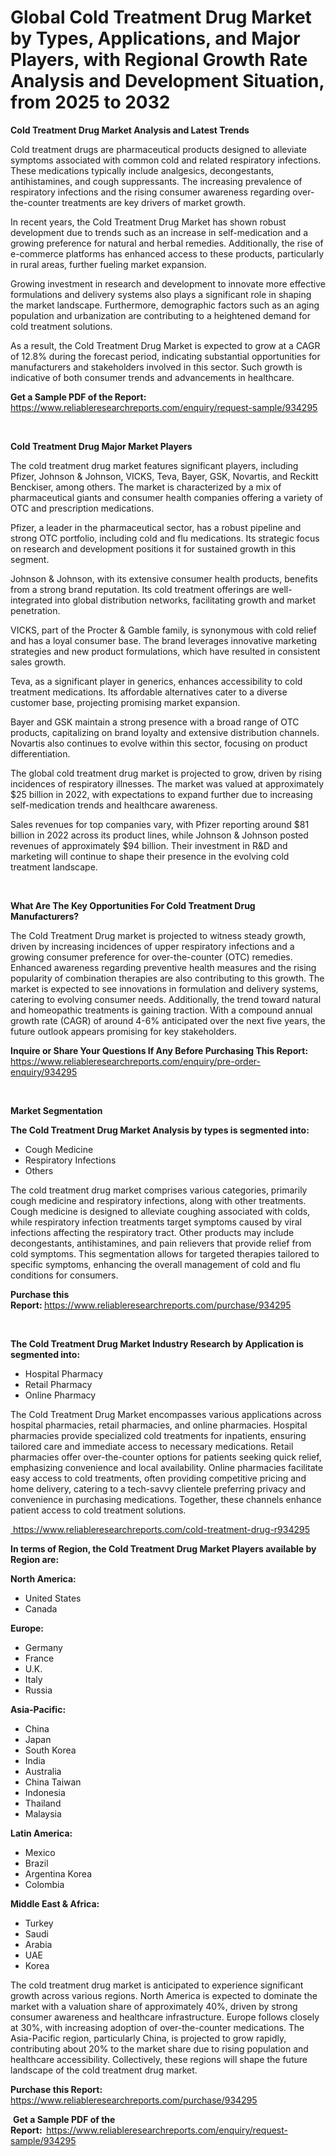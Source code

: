 <p><h1>Global Cold Treatment Drug Market by Types, Applications, and Major Players, with Regional Growth Rate Analysis and Development Situation, from 2025 to 2032</h1></p><p><strong>Cold Treatment Drug Market Analysis and Latest Trends</strong></p>
<p><p>Cold treatment drugs are pharmaceutical products designed to alleviate symptoms associated with common cold and related respiratory infections. These medications typically include analgesics, decongestants, antihistamines, and cough suppressants. The increasing prevalence of respiratory infections and the rising consumer awareness regarding over-the-counter treatments are key drivers of market growth.</p><p>In recent years, the Cold Treatment Drug Market has shown robust development due to trends such as an increase in self-medication and a growing preference for natural and herbal remedies. Additionally, the rise of e-commerce platforms has enhanced access to these products, particularly in rural areas, further fueling market expansion.</p><p>Growing investment in research and development to innovate more effective formulations and delivery systems also plays a significant role in shaping the market landscape. Furthermore, demographic factors such as an aging population and urbanization are contributing to a heightened demand for cold treatment solutions.</p><p>As a result, the Cold Treatment Drug Market is expected to grow at a CAGR of 12.8% during the forecast period, indicating substantial opportunities for manufacturers and stakeholders involved in this sector. Such growth is indicative of both consumer trends and advancements in healthcare.</p></p>
<p><strong>Get a Sample PDF of the Report:&nbsp;</strong> <a href="https://www.reliableresearchreports.com/enquiry/request-sample/934295?utm_campaign=3452&utm_medium=2&utm_source=Github&utm_content=ia&utm_term=18042025&utm_id=cold-treatment-drug">https://www.reliableresearchreports.com/enquiry/request-sample/934295</a></p>
<p>&nbsp;</p>
<p><strong>Cold Treatment Drug Major Market Players</strong></p>
<p><p>The cold treatment drug market features significant players, including Pfizer, Johnson & Johnson, VICKS, Teva, Bayer, GSK, Novartis, and Reckitt Benckiser, among others. The market is characterized by a mix of pharmaceutical giants and consumer health companies offering a variety of OTC and prescription medications.</p><p>Pfizer, a leader in the pharmaceutical sector, has a robust pipeline and strong OTC portfolio, including cold and flu medications. Its strategic focus on research and development positions it for sustained growth in this segment.</p><p>Johnson & Johnson, with its extensive consumer health products, benefits from a strong brand reputation. Its cold treatment offerings are well-integrated into global distribution networks, facilitating growth and market penetration.</p><p>VICKS, part of the Procter & Gamble family, is synonymous with cold relief and has a loyal consumer base. The brand leverages innovative marketing strategies and new product formulations, which have resulted in consistent sales growth.</p><p>Teva, as a significant player in generics, enhances accessibility to cold treatment medications. Its affordable alternatives cater to a diverse customer base, projecting promising market expansion.</p><p>Bayer and GSK maintain a strong presence with a broad range of OTC products, capitalizing on brand loyalty and extensive distribution channels. Novartis also continues to evolve within this sector, focusing on product differentiation.</p><p>The global cold treatment drug market is projected to grow, driven by rising incidences of respiratory illnesses. The market was valued at approximately $25 billion in 2022, with expectations to expand further due to increasing self-medication trends and healthcare awareness.</p><p>Sales revenues for top companies vary, with Pfizer reporting around $81 billion in 2022 across its product lines, while Johnson & Johnson posted revenues of approximately $94 billion. Their investment in R&D and marketing will continue to shape their presence in the evolving cold treatment landscape.</p></p>
<p>&nbsp;</p>
<p><strong>What Are The Key Opportunities For Cold Treatment Drug Manufacturers?</strong></p>
<p><p>The Cold Treatment Drug market is projected to witness steady growth, driven by increasing incidences of upper respiratory infections and a growing consumer preference for over-the-counter (OTC) remedies. Enhanced awareness regarding preventive health measures and the rising popularity of combination therapies are also contributing to this growth. The market is expected to see innovations in formulation and delivery systems, catering to evolving consumer needs. Additionally, the trend toward natural and homeopathic treatments is gaining traction. With a compound annual growth rate (CAGR) of around 4-6% anticipated over the next five years, the future outlook appears promising for key stakeholders.</p></p>
<p><strong>Inquire or Share Your Questions If Any Before Purchasing This Report:</strong> <a href="https://www.reliableresearchreports.com/enquiry/pre-order-enquiry/934295?utm_campaign=3452&utm_medium=2&utm_source=Github&utm_content=ia&utm_term=18042025&utm_id=cold-treatment-drug">https://www.reliableresearchreports.com/enquiry/pre-order-enquiry/934295</a></p>
<p>&nbsp;</p>
<p><strong>Market Segmentation</strong></p>
<p><strong>The Cold Treatment Drug Market Analysis by types is segmented into:</strong></p>
<p><ul><li>Cough Medicine</li><li>Respiratory Infections</li><li>Others</li></ul></p>
<p><p>The cold treatment drug market comprises various categories, primarily cough medicine and respiratory infections, along with other treatments. Cough medicine is designed to alleviate coughing associated with colds, while respiratory infection treatments target symptoms caused by viral infections affecting the respiratory tract. Other products may include decongestants, antihistamines, and pain relievers that provide relief from cold symptoms. This segmentation allows for targeted therapies tailored to specific symptoms, enhancing the overall management of cold and flu conditions for consumers.</p></p>
<p><strong>Purchase this Report:&nbsp;</strong><a href="https://www.reliableresearchreports.com/purchase/934295?utm_campaign=3452&utm_medium=2&utm_source=Github&utm_content=ia&utm_term=18042025&utm_id=cold-treatment-drug">https://www.reliableresearchreports.com/purchase/934295</a></p>
<p>&nbsp;</p>
<p><strong>The Cold Treatment Drug Market Industry Research by Application is segmented into:</strong></p>
<p><ul><li>Hospital Pharmacy</li><li>Retail Pharmacy</li><li>Online Pharmacy</li></ul></p>
<p><p>The Cold Treatment Drug Market encompasses various applications across hospital pharmacies, retail pharmacies, and online pharmacies. Hospital pharmacies provide specialized cold treatments for inpatients, ensuring tailored care and immediate access to necessary medications. Retail pharmacies offer over-the-counter options for patients seeking quick relief, emphasizing convenience and local availability. Online pharmacies facilitate easy access to cold treatments, often providing competitive pricing and home delivery, catering to a tech-savvy clientele preferring privacy and convenience in purchasing medications. Together, these channels enhance patient access to cold treatment solutions.</p></p>
<p><a href="https://www.reliableresearchreports.com/cold-treatment-drug-r934295?utm_campaign=3452&utm_medium=2&utm_source=Github&utm_content=ia&utm_term=18042025&utm_id=cold-treatment-drug">&nbsp;https://www.reliableresearchreports.com/cold-treatment-drug-r934295</a></p>
<p><strong>In terms of Region, the Cold Treatment Drug Market Players available by Region are:</strong></p>
<p>
    <p> <strong> North America: </strong>
        <ul>
            <li>United States</li>
            <li>Canada</li>
        </ul>
        </p> 
    <p> <strong> Europe: </strong>
        <ul>
            <li>Germany</li>
            <li>France</li>
            <li>U.K.</li>
            <li>Italy</li>
            <li>Russia</li>
        </ul>
        </p> 
    <p> <strong> Asia-Pacific: </strong>
        <ul>
            <li>China</li>
            <li>Japan</li>
            <li>South Korea</li>
            <li>India</li>
            <li>Australia</li>
            <li>China Taiwan</li>
            <li>Indonesia</li>
            <li>Thailand</li>
            <li>Malaysia</li>
        </ul>
        </p> 
    <p> <strong> Latin America: </strong>
        <ul>
            <li>Mexico</li>
            <li>Brazil</li>
            <li>Argentina Korea</li>
            <li>Colombia</li>
        </ul>
        </p> 
    <p> <strong> Middle East & Africa: </strong>
        <ul>
            <li>Turkey</li>
            <li>Saudi</li>
            <li>Arabia</li>
            <li>UAE</li>
            <li>Korea</li>
        </ul>
    </p>
    </p>
<p><p>The cold treatment drug market is anticipated to experience significant growth across various regions. North America is expected to dominate the market with a valuation share of approximately 40%, driven by strong consumer awareness and healthcare infrastructure. Europe follows closely at 30%, with increasing adoption of over-the-counter medications. The Asia-Pacific region, particularly China, is projected to grow rapidly, contributing about 20% to the market share due to rising population and healthcare accessibility. Collectively, these regions will shape the future landscape of the cold treatment drug market.</p></p>
<p><strong>Purchase this Report: </strong><a href="https://www.reliableresearchreports.com/purchase/934295?utm_campaign=3452&utm_medium=2&utm_source=Github&utm_content=ia&utm_term=18042025&utm_id=cold-treatment-drug">https://www.reliableresearchreports.com/purchase/934295</a></p>
<p>&nbsp;<strong>Get a Sample PDF of the Report:&nbsp;&nbsp;</strong><a href="https://www.reliableresearchreports.com/enquiry/request-sample/934295?utm_campaign=3452&utm_medium=2&utm_source=Github&utm_content=ia&utm_term=18042025&utm_id=cold-treatment-drug">https://www.reliableresearchreports.com/enquiry/request-sample/934295</a></p>
<p><strong></strong></p>
<p><p></p><p></p><p></p></p>